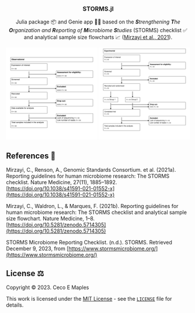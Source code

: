 <div align="center">
    <center>
        <h3>
            <b>STORMS.jl</b>
        </h3>
    </center>
</div>

<div align="center">

Julia package :package: and Genie app :genie_woman: based on the <i><b>S</b>trengthening <b>T</b>he <b>O</b>rganization and <b>R</b>eporting of <b>M</b>icrobiome <b>S</b>tudies</i> (STORMS) checklist :white_check_mark: and analytical sample size flowcharts :chart_with_upwards_trend: ([Mirzayi et al., 2021](https://doi.org/10.1038/s41591-021-01552-x)).

</div>

<div align="center">
    <center>
        <img src="docs/observational.svg" alt="observational example" width="250">
        <img src="docs/experimental.svg" alt="experimental example" width="250">
    </center>
</div>

## References :book:
Mirzayi, C., Renson, A., Genomic Standards Consortium. et al. (2021a). Reporting guidelines for human microbiome research: The STORMS checklist. Nature Medicine, 27(11), 1885–1892.<br>[https://doi.org/10.1038/s41591-021-01552-x](https://doi.org/10.1038/s41591-021-01552-x)

Mirzayi, C., Waldron, L., & Marques, F. (2021b). Reporting guidelines for human microbiome research: The STORMS checklist and analytical sample size flowchart. Nature Medicine, 1–8. [https://doi.org/10.5281/zenodo.5714305](https://doi.org/10.5281/zenodo.5714305)

STORMS Microbiome Reporting Checklist. (n.d.). STORMS. Retrieved December 9, 2023, from [https://www.stormsmicrobiome.org/](https://www.stormsmicrobiome.org/)

## License :balance_scale:

Copyright © 2023. Ceco E Maples

This work is licensed under the [MIT License](https://opensource.org/license/mit/) - see the [`LICENSE`](LICENSE.md) file for details.